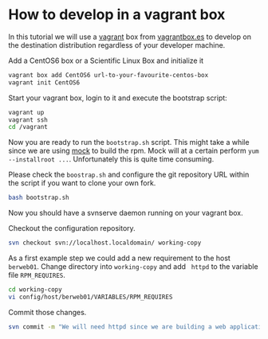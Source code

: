 # How to develop in a vagrant box

In this tutorial we will use a [vagrant](http://www.vagrantup.com/) box from [vagrantbox.es](http://vagrantbox.es/) to
develop on the destination distribution regardless of your developer machine.

Add a CentOS6 box or a Scientific Linux Box and initialize it
```bash
vagrant box add CentOS6 url-to-your-favourite-centos-box
vagrant init CentOS6
```

Start your vagrant box, login to it and execute the bootstrap script:
```bash
vagrant up
vagrant ssh
cd /vagrant
```

Now you are ready to run the `bootstrap.sh` script.
This might take a while since we are using [mock](http://fedoraproject.org/wiki/Projects/Mock) to build the rpm.
Mock will at a certain perform `yum --installroot ...`. Unfortunately this is quite time consuming.

Please check the `boostrap.sh` and configure the git repository URL within the script if you want to clone your own fork.

```bash
bash bootstrap.sh
```

Now you should have a svnserve daemon running on your vagrant box.

Checkout the configuration repository.
```bash
svn checkout svn://localhost.localdomain/ working-copy
```

As a first example step we could add a new requirement to the host `berweb01`.
Change directory into `working-copy` and add ` httpd` to the variable file `RPM_REQUIRES`.
```bash
cd working-copy
vi config/host/berweb01/VARIABLES/RPM_REQUIRES
```

Commit those changes.
```bash
svn commit -m "We will need httpd since we are building a web application."
```
